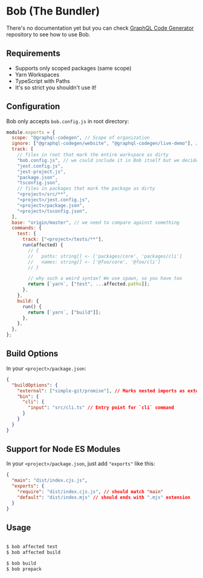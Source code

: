 # Bob (The Bundler)

There's no documentation yet but you can check [GraphQL Code Generator](https://github.com/dotansimha/graphql-code-generator) repository to see how to use Bob.

## Requirements

- Supports only scoped packages (same scope)
- Yarn Workspaces
- TypeScript with Paths
- It's so strict you shouldn't use it!

## Configuration

Bob only accepts `bob.config.js` in root directory:

```js
module.exports = {
  scope: "@graphql-codegen", // Scope of organization
  ignore: ["@graphql-codegen/website", "@graphql-codegen/live-demo"], // ignored packages
  track: [
    // files in root that mark the entire workspace as dirty
    "bob.config.js", // we could include it in Bob itself but we decided to turn your life into hell :)
    "jest.config.js",
    "jest-project.js",
    "package.json",
    "tsconfig.json",
    // files in packages that mark the package as dirty
    "<project>/src/**",
    "<project>/jest.config.js",
    "<project>/package.json",
    "<project>/tsconfig.json",
  ],
  base: "origin/master", // we need to compare against something
  commands: {
    test: {
      track: ["<project>/tests/**"],
      run(affected) {
        // {
        //   paths: string[] <- ['packages/core', 'packages/cli']
        //   names: string[] <- ['@foo/core', '@foo/cli']
        // }

        // why such a weird syntax? We use spawn, so you have too
        return [`yarn`, ["test", ...affected.paths]];
      },
    },
    build: {
      run() {
        return [`yarn`, ["build"]];
      },
    },
  },
};
```

## Build Options

In your `<project>/package.json`:

```json
{
  "buildOptions": {
    "external": ["simple-git/promise"], // Marks nested imports as external
    "bin": {
      "cli": {
        "input": "src/cli.ts" // Entry point for `cli` command
      }
    }
  }
}
```

## Support for Node ES Modules

In your `<project>/package.json`, just add `"exports"` like this:

```json
{
  "main": "dist/index.cjs.js",
  "exports": {
    "require": "dist/index.cjs.js", // should match "main"
    "default": "dist/index.mjs" // should ends with ".mjs" extension
  }
}
```

## Usage

```bash

$ bob affected test
$ bob affected build

$ bob build
$ bob prepack

```
